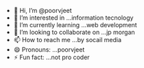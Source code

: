 - 👋 Hi, I’m @poorvjeet
- 👀 I’m interested in ...information tecnology
- 🌱 I’m currently learning ...web development
- 💞️ I’m looking to collaborate on ...jp morgan
- 📫 How to reach me ...by socail media 
- 😄 Pronouns: ...poorvjeet
- ⚡ Fun fact: ...not pro coder

<!---
poorvjeet/poorvjeet is a ✨ special ✨ repository because its `README.md` (this file) appears on your GitHub profile.
You can click the Preview link to take a look at your changes.
--->
